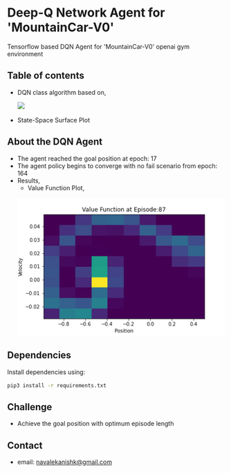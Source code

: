 # Deep-Q Network Agent for 'MountainCar-V0'
Tensorflow based DQN Agent for 'MountainCar-V0' openai gym environment

## Table of contents
* DQN class algorithm based on,
    <p ><img src="https://wiki.math.uwaterloo.ca/statwiki/images/9/9e/QLearning_Alg.JPG" width="450" ></p>
* State-Space Surface Plot

## About the DQN Agent
* The agent reached the goal position at epoch: 17
* The agent policy begins to converge with no fail scenario from epoch: 164 
* Results,
    * Value Function Plot,
    <p ><img src="Value_function.png" width="500" ></p>

## Dependencies
Install dependencies using:
```bash
pip3 install -r requirements.txt 
```
## Challenge
* Achieve the goal position with optimum episode length

## Contact
* email: navalekanishk@gmail.com